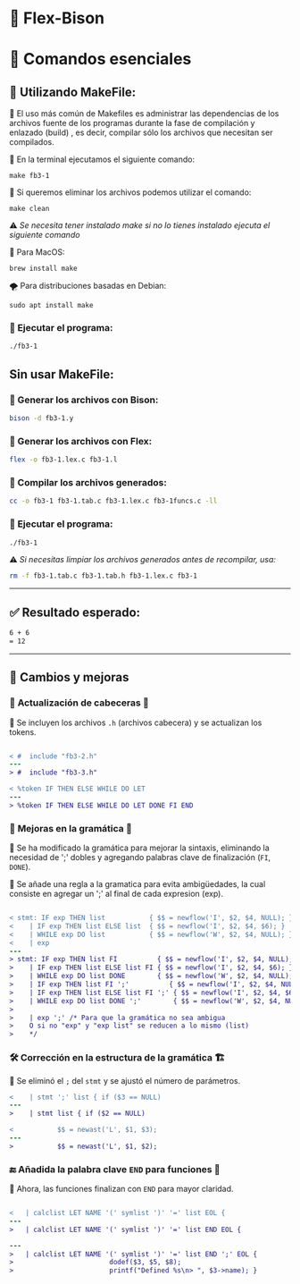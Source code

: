 # 🚀 Flex-Bison

# 📌 Comandos esenciales

## 📁 Utilizando MakeFile:

📌 El uso más común de Makefiles es administrar las dependencias de los archivos fuente de los programas durante la fase de compilación y enlazado (build) , es decir, compilar sólo los archivos que necesitan ser compilados.

📌 En la terminal ejecutamos el siguiente comando:

```
make fb3-1

```

📌 Si queremos eliminar los archivos podemos utilizar el comando:

```
make clean
```
⚠️ *Se necesita tener instalado make si no lo tienes instalado ejecuta el siguiente comando*

🍏 Para MacOS:

```
brew install make
```

🌪️ Para distribuciones basadas en Debian:

```
sudo apt install make
```

### 🎯 Ejecutar el programa:
```bash
./fb3-1
```

## Sin usar MakeFile:

### 🎯 Generar los archivos con **Bison**:
```bash
bison -d fb3-1.y
```

### 🎯 Generar los archivos con **Flex**:
```bash
flex -o fb3-1.lex.c fb3-1.l
```

### 🎯 Compilar los archivos generados:
```bash
cc -o fb3-1 fb3-1.tab.c fb3-1.lex.c fb3-1funcs.c -ll
```

### 🎯 Ejecutar el programa:
```bash
./fb3-1
```

⚠️ *Si necesitas limpiar los archivos generados antes de recompilar, usa:*
```bash
rm -f fb3-1.tab.c fb3-1.tab.h fb3-1.lex.c fb3-1
```

---
## ✅ Resultado esperado:
```bash
6 + 6
= 12
```

---

## 🔄 Cambios y mejoras

### 📝 **Actualización de cabeceras** 📂
📌 Se incluyen los archivos `.h` (archivos cabecera) y se actualizan los tokens.

```diff

< #  include "fb3-2.h"
---
> #  include "fb3-3.h"

< %token IF THEN ELSE WHILE DO LET
---
> %token IF THEN ELSE WHILE DO LET DONE FI END

```

### 🎯 **Mejoras en la gramática** 📜
📌 Se ha modificado la gramática para mejorar la sintaxis, eliminando la necesidad de ';' dobles y agregando palabras clave de finalización (`FI`, `DONE`).

📌 Se añade una regla a la gramatica para evita ambigüedades, la cual consiste en agregar un ';' al final de cada expresion (exp).
 
```diff

< stmt: IF exp THEN list           { $$ = newflow('I', $2, $4, NULL); }
<    | IF exp THEN list ELSE list  { $$ = newflow('I', $2, $4, $6); }
<    | WHILE exp DO list           { $$ = newflow('W', $2, $4, NULL); }
<    | exp
---
> stmt: IF exp THEN list FI          { $$ = newflow('I', $2, $4, NULL); }
>    | IF exp THEN list ELSE list FI { $$ = newflow('I', $2, $4, $6); }
>    | WHILE exp DO list DONE        { $$ = newflow('W', $2, $4, NULL); }
>    | IF exp THEN list FI ';'          { $$ = newflow('I', $2, $4, NULL); }
>    | IF exp THEN list ELSE list FI ';' { $$ = newflow('I', $2, $4, $6); }
>    | WHILE exp DO list DONE ';'        { $$ = newflow('W', $2, $4, NULL); }
> 
>    | exp ';' /* Para que la gramática no sea ambigua
>    O si no "exp" y "exp list" se reducen a lo mismo (list)
>    */

```

### 🛠 **Corrección en la estructura de la gramática** 🏗
📌 Se eliminó el `;` del `stmt` y se ajustó el número de parámetros.
```diff
<    | stmt ';' list { if ($3 == NULL)
---
>    | stmt list { if ($2 == NULL)

< 			$$ = newast('L', $1, $3);
---
> 			$$ = newast('L', $1, $2);

```

### 🔚 **Añadida la palabra clave `END` para funciones** 🎯
📌 Ahora, las funciones finalizan con `END` para mayor claridad.

```diff

<   | calclist LET NAME '(' symlist ')' '=' list EOL {
---
>   | calclist LET NAME '(' symlist ')' '=' list END EOL {

---
>   | calclist LET NAME '(' symlist ')' '=' list END ';' EOL {
>                        dodef($3, $5, $8);
>                        printf("Defined %s\n> ", $3->name); }

```

